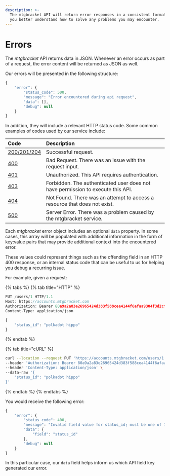 ```yaml
---
description: >-
  The mtgbracket API will return error responses in a consistent format to help
  you better understand how to solve any problems you may encounter.
---
```


# Errors

The _mtgbracket_ API returns data in JSON.  Whenever an error occurs as part of a request, the error content will be returned as JSON as well.

Our errors will be presented in the following structure:

```javascript
{
    "error": {
        "status_code": 500,
        "message": "Error encountered during api request",
        "data": [],
        "debug": null
    }
}
```

In addition, they will include a relevant HTTP status code.  Some common examples of codes used by our service include:

| Code | Description |
| :--- | :--- |
| [200/201/204](https://developer.mozilla.org/en-US/docs/Web/HTTP/Status/200) | Successful request. |
| [400](https://developer.mozilla.org/en-US/docs/Web/HTTP/Status/400) | Bad Request.  There was an issue with the request input. |
| [401](https://developer.mozilla.org/en-US/docs/Web/HTTP/Status/401) | Unauthorized.  This API requires authentication. |
| [403](https://developer.mozilla.org/en-US/docs/Web/HTTP/Status/403) | Forbidden. The authenticated user does not have permission to execute this API. |
| [404](https://developer.mozilla.org/en-US/docs/Web/HTTP/Status/404) | Not Found.  There was an attempt to access a resource that does not exist. |
| [500](https://developer.mozilla.org/en-US/docs/Web/HTTP/Status/500) | Server Error. There was a problem caused by the mtgbracket service. |

Each _mtgbracket_ error object includes an optional `data` property.  In some cases, this array will be populated with additional information in the form of key:value pairs that may provide additional context into the encountered error.

These values could represent things such as the offending field in an HTTP 400 response, or an internal status code that can be useful to us for helping you debug a recurring issue.

For example, given a request:

{% tabs %}
{% tab title="HTTP" %}
```javascript
PUT /users/1 HTTP/1.1
Host: https://accounts.mtgbracket.com
Authorization: Bearer 80a9a2a83e26965424d383f588cea4144f6afaa9304f3d2cf1e0946122d6e65d7dfc0f9bc1f34230
Content-Type: application/json

{
	"status_id": "polkadot hippo"
}
```
{% endtab %}

{% tab title="cURL" %}
```bash
curl --location --request PUT 'https://accounts.mtgbracket.com/users/1' \
--header 'Authorization: Bearer 80a9a2a83e26965424d383f588cea4144f6afaa9304f3d2cf1e0946122d6e65d7dfc0f9bc1f34230' \
--header 'Content-Type: application/json' \
--data-raw '{
	"status_id": "polkadot hippo"
}'
```
{% endtab %}
{% endtabs %}

You would receive the following error:

```javascript
{
    "error": {
        "status_code": 400,
        "message": "Invalid field value for status_id; must be one of 1, 2",
        "data": {
            "field": "status_id"
        },
        "debug": null
    }
}
```

In this particular case, our `data` field helps inform us which API field key generated our error.

